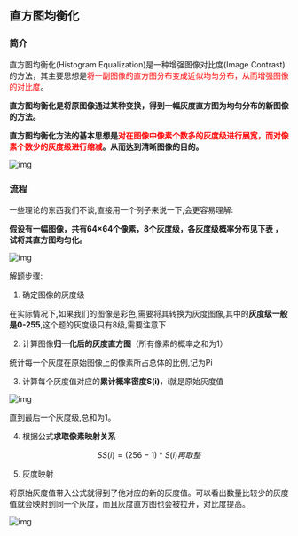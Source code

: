 ## 直方图均衡化

### 简介

直方图均衡化(Histogram Equalization)是一种增强图像对比度(Image Contrast)的方法，其主要思想是<font color='red'>将一副图像的直方图分布变成近似均匀分布，从而增强图像的对比度</font>。

**直方图均衡化是将原图像通过某种变换，得到一幅灰度直方图为均匀分布的新图像的方法。**

**直方图均衡化方法的基本思想是<font color='red'>对在图像中像素个数多的灰度级进行展宽，而对像素个数少的灰度级进行缩减</font>。从而达到清晰图像的目的。**

![img](https:////upload-images.jianshu.io/upload_images/3070770-5cac49e3337ff9b9.jpg?imageMogr2/auto-orient/strip|imageView2/2/w/720/format/webp)

### 流程

一些理论的东西我们不谈,直接用一个例子来说一下,会更容易理解:

**假设有一幅图像，共有64×64个像素，8个灰度级，各灰度级概率分布见下表 ，试将其直方图均匀化。**

![img](https:////upload-images.jianshu.io/upload_images/3070770-986fad3f0ee3e499.jpg?imageMogr2/auto-orient/strip|imageView2/2/w/554/format/webp)

解题步骤:

1. 确定图像的灰度级

在实际情况下,如果我们的图像是彩色,需要将其转换为灰度图像,其中的**灰度级一般是0-255**,这个题的灰度级只有8级,需要注意下

2. 计算图像**归一化后的灰度直方图**（所有像素的概率之和为1）

统计每一个灰度在原始图像上的像素所占总体的比例,记为Pi

3. 计算每个灰度值对应的**累计概率密度S(i)**，i就是原始灰度值

![img](https:////upload-images.jianshu.io/upload_images/3070770-3428b6e836070443.jpg?imageMogr2/auto-orient/strip|imageView2/2/w/504/format/webp)

直到最后一个灰度级,总和为1。

4. 根据公式**求取像素映射关系**

$$
SS(i)=(256-1)*S(i)再取整
$$

5. 灰度映射

将原始灰度值带入公式就得到了他对应的新的灰度值。可以看出数量比较少的灰度值就会映射到同一个灰度，而且灰度直方图也会被拉开，对比度提高。

![img](https:////upload-images.jianshu.io/upload_images/3070770-e5a55e0d274f71c6.jpg?imageMogr2/auto-orient/strip|imageView2/2/w/572/format/webp)


